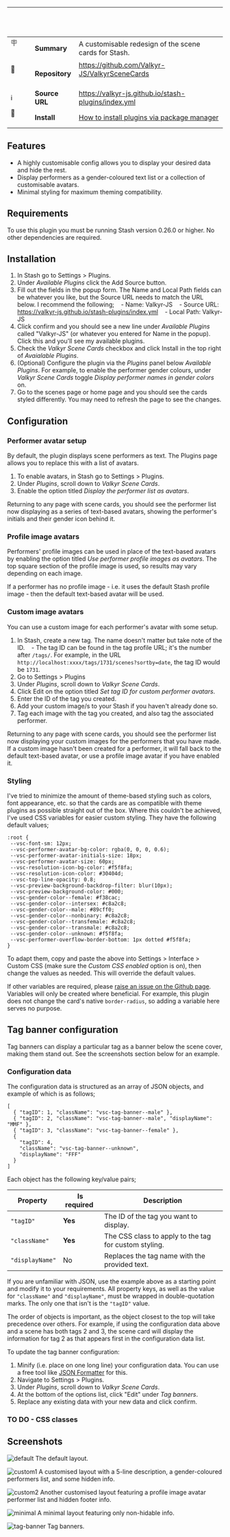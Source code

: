 |                       |                 |                                                                                                 |
| --------------------- | --------------- | ----------------------------------------------------------------------------------------------- |
| :placard:             | **Summary**     | A customisable redesign of the scene cards for Stash.                                           |
| :link:                | **Repository**  | https://github.com/Valkyr-JS/ValkyrSceneCards                                                   |
| :information_source:  | **Source URL**  | https://valkyr-js.github.io/stash-plugins/index.yml                                             |
| :open_book:           | **Install**     | [How to install plugins via package manager](https://docs.stashapp.cc/plugins/#adding-sources)  |

## Features

- A highly customisable config allows you to display your desired data and hide the rest.
- Display performers as a gender-coloured text list or a collection of customisable avatars.
- Minimal styling for maximum theming compatibility.

## Requirements

To use this plugin you must be running Stash version 0.26.0 or higher. No other dependencies are required.

## Installation

1. In Stash go to Settings > Plugins.
2. Under _Available Plugins_ click the Add Source button.
3. Fill out the fields in the popup form. The Name and Local Path fields can be whatever you like, but the Source URL needs to match the URL below. I recommend the following;
      - Name: Valkyr-JS
      - Source URL: https://valkyr-js.github.io/stash-plugins/index.yml
      - Local Path: Valkyr-JS
4. Click confirm and you should see a new line under _Available Plugins_ called "Valkyr-JS" (or whatever you entered for Name in the popup). Click this and you'll see my available plugins.
5. Check the _Valkyr Scene Cards_ checkbox and click Install in the top right of _Avaialable Plugins_.
6. (Optional) Configure the plugin via the _Plugins_ panel below _Available Plugins_. For example, to enable the performer gender colours, under _Valkyr Scene Cards_ toggle _Display performer names in gender colors_ on.
7. Go to the scenes page or home page and you should see the cards styled differently. You may need to refresh the page to see the changes.

## Configuration

### Performer avatar setup

By default, the plugin displays scene performers as text. The Plugins page allows you to replace this with a list of avatars.

1. To enable avatars, in Stash go to Settings > Plugins.
2. Under _Plugins_, scroll down to _Valkyr Scene Cards_.
3. Enable the option titled _Display the performer list as avatars_.

Returning to any page with scene cards, you should see the performer list now displaying as a series of text-based avatars, showing the performer's initials and their gender icon behind it.

### Profile image avatars

Performers' profile images can be used in place of the text-based avatars by enabling the option titled _Use performer profile images as avatars_. The top square section of the profile image is used, so results may vary depending on each image.

If a performer has no profile image - i.e. it uses the default Stash profile image - then the default text-based avatar will be used.

### Custom image avatars

You can use a custom image for each performer's avatar with some setup.

1. In Stash, create a new tag. The name doesn't matter but take note of the ID.
      - The tag ID can be found in the tag profile URL; it's the number after `/tags/`. For example, in the URL `http://localhost:xxxx/tags/1731/scenes?sortby=date`, the tag ID would be `1731`.
2. Go to Settings > Plugins
3. Under _Plugins_, scroll down to _Valkyr Scene Cards_.
4. Click Edit on the option titled _Set tag ID for custom performer avatars_.
5. Enter the ID of the tag you created.
6. Add your custom image/s to your Stash if you haven't already done so.
7. Tag each image with the tag you created, and also tag the associated performer.

Returning to any page with scene cards, you should see the performer list now displaying your custom images for the performers that you have made. If a custom image hasn't been created for a performer, it will fall back to the default text-based avatar, or use a profile image avatar if you have enabled it.

### Styling

I've tried to minimize the amount of theme-based styling such as colors, font appearance, etc. so that the cards are as compatible with theme plugins as possible straight out of the box. Where this couldn't be achieved, I've used CSS variables for easier custom styling. They have the following default values;

```
:root {
 --vsc-font-sm: 12px;
 --vsc-performer-avatar-bg-color: rgba(0, 0, 0, 0.6);
 --vsc-performer-avatar-initials-size: 18px;
 --vsc-performer-avatar-size: 60px;
 --vsc-resolution-icon-bg-color: #f5f8fa;
 --vsc-resolution-icon-color: #30404d;
 --vsc-top-line-opacity: 0.8;
 --vsc-preview-background-backdrop-filter: blur(10px);
 --vsc-preview-background-color: #000;
 --vsc-gender-color--female: #f38cac;
 --vsc-gender-color--intersex: #c8a2c8;
 --vsc-gender-color--male: #89cff0;
 --vsc-gender-color--nonbinary: #c8a2c8;
 --vsc-gender-color--transfemale: #c8a2c8;
 --vsc-gender-color--transmale: #c8a2c8;
 --vsc-gender-color--unknown: #f5f8fa;
 --vsc-performer-overflow-border-bottom: 1px dotted #f5f8fa;
}
```

To adapt them, copy and paste the above into Settings > Interface > Custom CSS (make sure the _Custom CSS enabled_ option is on), then change the values as needed. This will override the default values.

If other variables are required, please [raise an issue on the Github page](https://github.com/Valkyr-JS/ValkyrSceneCards/issues). Variables will only be created where beneficial. For example, this plugin does not change the card's native `border-radius`, so adding a variable here serves no purpose.

## Tag banner configuration

Tag banners can display a particular tag as a banner below the scene cover, making them stand out. See the screenshots section below for an example.

### Configuration data

The configuration data is structured as an array of JSON objects, and example of which is as follows;

```
[
  { "tagID": 1, "className": "vsc-tag-banner--male" },
  { "tagID": 2, "className": "vsc-tag-banner--male", "displayName": "MMF" },
  { "tagID": 3, "className": "vsc-tag-banner--female" },
  {
    "tagID": 4,
    "className": "vsc-tag-banner--unknown",
    "displayName": "FFF"
  }
]
```

Each object has the following key/value pairs;

|  Property       | Is required  |  Description                                          |
| --------------- | ------------ | ----------------------------------------------------- |
| `"tagID"`       | **Yes**      | The ID of the tag you want to display.                |
| `"className"`   | **Yes**      | The CSS class to apply to the tag for custom styling. |
| `"displayName"` | No           | Replaces the tag name with the provided text.         |

If you are unfamiliar with JSON, use the example above as a starting point and modify it to your requirements. All property keys, as well as the value for `"className"` and `"displayName"`, must be wrapped in double-quotation marks. The only one that isn't is the `"tagID"` value.

The order of objects is important, as the object closest to the top will take precedence over others. For example, if using the configuration data above and a scene has both tags 2 and 3, the scene card will display the information for tag 2 as that appears first in the configuration data list.

To update the tag banner configuration:

1. Minify (i.e. place on one long line) your configuration data. You can use a free tool like [JSON Formatter](https://jsonformatter.org/json-minify) for this.
2. Navigate to Settings > Plugins.
3. Under _Plugins_, scroll down to _Valkyr Scene Cards_.
4. At the bottom of the options list, click "Edit" under _Tag banners_.
5. Replace any existing data with your new data and click confirm.

### TO DO - CSS classes

## Screenshots

![default](https://github.com/user-attachments/assets/fcd06dc9-4af8-420c-a9d9-b53f0ce5a35e)
The default layout.

![custom1](https://github.com/user-attachments/assets/8fc52bd9-e6c3-4db7-8193-053d9427791f)
A customised layout with a 5-line description, a gender-coloured performers list, and some hidden info.

![custom2](https://github.com/user-attachments/assets/06b08568-c716-44c9-adb4-e23ee1c9031c)
Another customised layout featuring a profile image avatar performer list and hidden footer info.

![minimal](https://github.com/user-attachments/assets/d77a3188-135c-420c-b2f7-2ac3d6f9be10)
A minimal layout featuring only non-hidable info.

![tag-banner]()
Tag banners.
